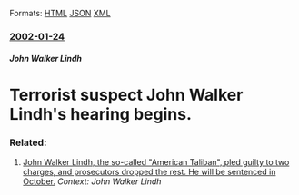 
Formats: [HTML](/news/2002/01/24/terrorist-suspect-john-walker-lindh-s-hearing-begins.html)  [JSON](/news/2002/01/24/terrorist-suspect-john-walker-lindh-s-hearing-begins.json)  [XML](/news/2002/01/24/terrorist-suspect-john-walker-lindh-s-hearing-begins.xml)  

### [2002-01-24](/news/2002/01/24/index.md)

##### John Walker Lindh
# Terrorist suspect John Walker Lindh's hearing begins.




### Related:

1. [John Walker Lindh, the so-called "American Taliban", pled guilty to two charges, and prosecutors dropped the rest. He will be sentenced in October.](/news/2002/07/15/john-walker-lindh-the-so-called-american-taliban-pled-guilty-to-two-charges-and-prosecutors-dropped-the-rest-he-will-be-sentenced-in-o.md) _Context: John Walker Lindh_
